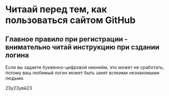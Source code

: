 # Читаай перед тем, как пользоваться сайтом GitHub
## Главное правило при регистрации - внимательно читай инструкцию при сздании логина

Если вы задаете буквенно-цифровой никнейм, это может не сработать, потому ваш любимый логин может быть занят всякими незнакомыми людьми.

23у23увй23